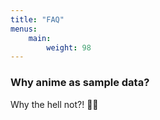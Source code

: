 ```yaml
---
title: "FAQ"
menus:
    main:
        weight: 98
---
```


### Why anime as sample data?

Why the hell not?! 🤷‍♂️
